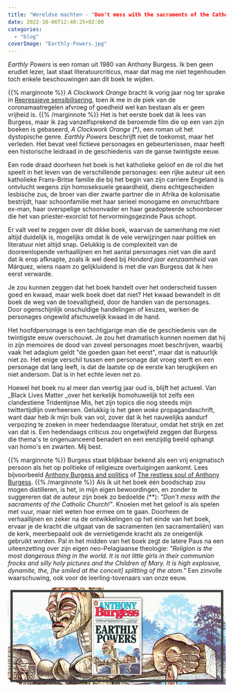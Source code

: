 ```yaml
---
title: "Wereldse machten - "Don't mess with the sacraments of the Catholic Church!""
date: 2022-10-06T12:40:25+02:00
categories: 
  - "blog"
coverImage: "Earthly-Powers.jpg"
---
```


_Earthly Powers_ is een roman uit 1980 van Anthony Burgess. Ik ben geen erudiet lezer, laat staat literatuurcriticus, maar dat mag me niet tegenhouden toch enkele beschouwingen aan dit boek te wijden.

{{% marginnote %}}
_A Clockwork Orange_ bracht ik vorig jaar nog ter sprake in [Repressieve sensibilisering](/blog/repressieve-sensibilisering/), toen ik me in de piek van de coronamaatregelen afvroeg of goedheid wel kan bestaan als er geen vrijheid is.
{{% /marginnote %}}
Het is het eerste boek dat ik lees van Burgess, maar ik zag vanzelfsprekend de beroemde film die op een van zijn boeken is gebaseerd, _A Clockwork Orange (*)_, een roman uit het dystopische genre. _Earthly Powers_ beschrijft niet de toekomst, maar het verleden. Het bevat veel fictieve personages en gebeurtenissen, maar heeft een historische leidraad in de geschiedenis van de ganse twintigste eeuw. 

Een rode draad doorheen het boek is het katholieke geloof en de rol die het speelt in het leven van de verschillende personages: een rijke auteur uit een katholieke Frans-Britse familie die bij het begin van zijn carriere Engeland is ontvlucht wegens zijn homoseksuele geaardheid, diens echtgescheiden lesbische zus, de broer van dier zwarte partner die in Afrika de kolonisatie bestrijdt, haar schoonfamilie met haar serieel monogame en onvruchtbare ex-man, haar overspelige schoonvader en haar geadopteerde schoonbroer die het van priester-exorcist tot hervormingsgezinde Paus schopt. 

Er valt veel te zeggen over dit dikke boek, waarvan de samenhang me niet altijd duidelijk is, mogelijks omdat ik de vele verwijzingen naar politiek en literatuur niet altijd snap. Gelukkig is de complexiteit van de dooreenlopende verhaallijnen en het aantal personages niet van die aard dat ik erop afknapte, zoals ik wel deed bij _Honderd jaar eenzaamheid_ van Márquez, wiens naam zo gelijkluidend is met die van Burgess dat ik hen eerst verwarde. 

Je zou kunnen zeggen dat het boek handelt over het onderscheid tussen goed en kwaad, maar welk boek doet dat niet? Het kwaad bewandelt in dit boek de weg van de toevalligheid, door de handen van de personages. Door ogenschijnlijk onschuldige handelingen of keuzes, werken de personages ongewild afschuwelijk kwaad in de hand. 

Het hoofdpersonage is een tachtigjarige man die de geschiedenis van de twintigste eeuw overschouwt. Je zou het dramatisch kunnen noemen dat hij in zijn memoires de dood van zoveel personages moet beschrijven, waarbij vaak het adagium geldt "de goeden gaan het eerst", maar dat is natuurlijk niet zo. Het enige verschil tussen een personage dat vroeg sterft en een personage dat lang leeft, is dat de laatste op de eerste kan terugkijken en niet andersom. Dat is in het echte leven net zo. 

Hoewel het boek nu al meer dan veertig jaar oud is, blijft het actueel. Van _Black Lives Matter _over het kerkelijk homohuwelijk tot zelfs een clandestiene Tridentijnse Mis, het zijn topics die nog steeds mijn twittertijdlijn overheersen. Gelukkig is het geen _woke_ propagandaschrift, want daar heb ik mijn buik van vol, zover dat ik het nauwelijks aandurf verpozing te zoeken in meer hedendaagse literatuur, omdat het strijk en zet van dat is. Een hedendaags criticus zou ongetwijfeld zeggen dat Burgess die thema's te ongenuanceerd benadert en een eenzijdig beeld ophangt van homo's en zwarten. Mij best. 

{{% marginnote %}}
Burgess staat blijkbaar bekend als een vrij enigmatisch persoon als het op politieke of religieuze overtuigingen aankomt. Lees bijvoorbeeld [Anthony Burgess and politics](https://www.anthonyburgess.org/blog-posts/anthony-burgess-and-politics/) of [The restless soul of Anthony Burgess](https://www.americamagazine.org/arts-culture/2018/07/13/restless-soul-anthony-burgess).
{{% /marginnote %}}
Als ik uit het boek één boodschap zou mogen distilleren, is het, in mijn eigen bewoordingen, en zonder te suggereren dat de auteur zijn boek zo bedoelde (**): _"Don't mess with the sacraments of the Catholic Church!"_. Knoeien met het geloof is als spelen met vuur, maar niet weten hoe ermee om te gaan. Doorheen de verhaallijnen en zeker na de ontwikkelingen op het einde van het boek, ervaar je de kracht die uitgaat van de sacramenten (en sacramentaliën) van de kerk, meerbepaald ook de vernietigende kracht als ze oneigenlijk gebruikt worden. Pal in het midden van het boek zegt de latere Paus na een uiteenzetting over zijn eigen neo-Pelagiaanse theologie: _"Religion is the most dangerous thing in the world. It is not little girls in their communion frocks and silly holy pictures and the Children of Mary. It is high explosive, dynamite, the, [he smiled at the conceit] splitting of the atom."_ Een zinvolle waarschuwing, ook voor de leerling-tovenaars van onze eeuw.

![](images/Earthly-Powers.jpg)
